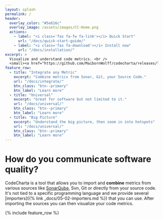 ```yaml
---
layout: splash
permalink: /
header:
  overlay_color: "#5e616c"
  overlay_image: /assets/images/CC-Home.png
  actions:
    - label: "<i class='fas fa-fw fa-link'></i> Quick Start"
      url: "/docs/quick-start-guide/"
    - label: "<i class='fas fa-download'></i> Install now"
      url: "/docs/installation/"
excerpt: >
  Visualize and understand code metrics. <br />
  <small><a href="https://github.com/MaibornWolff/codecharta/releases/latest">Latest releases</a></small>
feature_row:
  - title: "Integrate any Metric"
    excerpt: "Combine metrics from Sonar, Git, your Source Code."
    url: "/docs/integrate/"
    btn_class: "btn--primary"
    btn_label: "Learn more"
  - title: "Universal"
    excerpt: "Great for software but not limited to it."
    url: "/docs/universal/"
    btn_class: "btn--primary"
    btn_label: "Learn more"
  - title: "Big Picture"
    excerpt: "Understand the big picture, then zoom in into hotspots"
    url: "/docs/universal/"
    btn_class: "btn--primary"
    btn_label: "Learn more"
---
```


# How do you communicate software quality?

CodeCharta is a tool that allows you to import and **combine** metrics from various sources like [SonarQube](https://www.sonarqube.org/), Svn, Git or directly from your source code. It's not tied to a specific programming language and we provide several [importers]({% link _docs/05-02-importers.md %}) that you can use. After importing the sources you can then visualize your code metrics.

{% include feature_row %}
